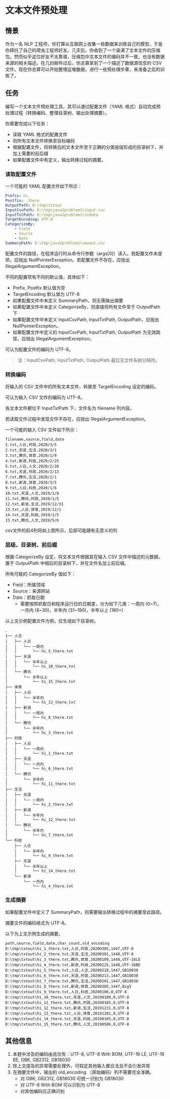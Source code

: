 # 文本文件预处理

## 情景

作为一名 NLP 工程师，你打算从互联网上收集一些数据来训练自己的模型，于是你拜托了自己的爬虫工程师好友。几天后，你收到了一个装满了文本文件的压缩包。然而似乎这位好友不太靠谱，压缩包中文本文件的编码并不一致，也没有数据来源的相关描述。在几封邮件过后，你总算拿到了一个描述了数据源信息的 CSV 文件。现在你总算可以开始整理这堆数据，进行一些预处理步骤，来准备之后的训练了。

## 任务

编写一个文本文件预处理工具，其可以通过配置文件（YAML 格式）自动完成预处理过程（转换编码、整理目录树、输出处理摘要）。

你需要完成以下任务：

* 读取 YAML 格式的配置文件
* 将所有文本文件转换至目标编码
* 根据配置文件，将转换后的文本文件至于正确的分类层级形成的目录树下，并加上需要的前后缀
* 如果配置文件中有定义，输出转换过程的摘要。

### 读取配置文件

一个可能的 YAML 配置文件如下所示：

```yaml
Prefix: hi_
Postfix: _there
OutputPath: D:\tmp\txtout
InputCsvPath: D:\tmp\java2problem1\input.csv
InputTxtPath: D:\tmp\java2problem1\indata
TargetEncoding: UTF-8
CategorizeBy: 
    - Field
    - Source
    - Date
SummaryPath: D:\tmp\java2problem1\newout.csv
```

配置文件的路径，在程序运行时从命令行参数（args[0]）读入。若配置文件未提供，应抛出 NullPointerException。若配置文件不存在，应抛出 IllegalArgumentException。

不同的配置项有不同的默认值，具体如下：

* Prefix, Postfix 默认值为空
* TargetEncoding 默认值为 UTF-8
* 如果配置文件中未定义 SummaryPath，则无需输出摘要
* 如果配置文件中未定义 CategorizeBy，则直接将所有文件至于 OutputPath 下
* 如果配置文件中未定义 InputCsvPath, InputTxtPath, OutputPath，应抛出 NullPointerException。
* 如果配置文件中定义的 InputCsvPath, InputTxtPath, OutputPath 为无效路径，应抛出 IllegalArgumentException。

可认为配置文件的编码为 UTF-8。

> 注：InputCsvPath, InputTxtPath, OutputPath 最后无文件系统分隔符。

### 转换编码

将输入的 CSV 文件中的所有文本文件，转换至 TargetEncoding 设定的编码。

可认为输入 CSV 文件的编码为 UTF-8。

各文本文件都位于 InputTxtPath 下，文件名为 filename 列内容。

若读取文件过程中发现文件不存在，应抛出 IllegalArgumentException。

一个可能的输入 CSV 文件如下所示：

```
filename,source,field,date
1.txt,人日,时政,2020/3/5
2.txt,天涯,生活,2020/3/1
3.txt,腾讯,体育,2020/1/9
4.txt,新浪,科技,2020/2/25
5.txt,人日,人文,2020/2/28
6.txt,天涯,时政,2020/2/13
7.txt,腾讯,生活,2020/2/1
8.txt,新浪,体育,2020/3/5
9.txt,人日,科技,2020/1/6
10.txt,天涯,人文,2019/1/8
11.txt,腾讯,时政,2020/1/5
12.txt,新浪,生活,2019/12/31
13.txt,人日,体育,2019/12/1
14.txt,天涯,科技,2019/1/5
15.txt,腾讯,人文,2019/5/6
```

csv文件的前4列将如上图所示，后部可能跟有无意义的列

### 层级、目录树、前后缀

根据 CategorizeBy 设定，将文本文件根据其在输入 CSV 文件中描述的元数据，置于 OutputPath 中相应的目录树下，并在文件名加上前后缀。

所有可能的 CategorizeBy 值如下：

* Field：所属领域
* Source：来源网站
* Date：抓取日期
  * 需要按照抓取日和程序运行日的日期差，分为如下几类：一周内 (0~7)，一月内 (8~30)，半年内 (31~180)，半年以上 (180+)

以上文示例配置文件为例，应生成如下目录树。

```
.
├── 人文
│   ├── 人日
│   │   └── 一周内
│   │       └── hi_5_there.txt
│   ├── 天涯
│   │   └── 半年以上
│   │       └── hi_10_there.txt
│   └── 腾讯
│       └── 半年以上
│           └── hi_15_there.txt
├── 体育
│   ├── 人日
│   │   └── 半年内
│   │       └── hi_13_there.txt
│   ├── 新浪
│   │   └── 一周内
│   │       └── hi_8_there.txt
│   └── 腾讯
│       └── 半年内
│           └── hi_3_there.txt
├── 时政
│   ├── 人日
│   │   └── 一周内
│   │       └── hi_1_there.txt
│   ├── 天涯
│   │   └── 一月内
│   │       └── hi_6_there.txt
│   └── 腾讯
│       └── 半年内
│           └── hi_11_there.txt
├── 生活
│   ├── 天涯
│   │   └── 一周内
│   │       └── hi_2_there.txt
│   ├── 新浪
│   │   └── 半年内
│   │       └── hi_12_there.txt
│   └── 腾讯
│       └── 半年内
│           └── hi_7_there.txt
└── 科技
    ├── 人日
    │   └── 半年内
    │       └── hi_9_there.txt
    ├── 天涯
    │   └── 半年以上
    │       └── hi_14_there.txt
    └── 新浪
        └── 一月内
            └── hi_4_there.txt
```

### 生成摘要

如果配置文件中定义了 SummaryPath，则需要输出转换过程中的摘要至此路径。

摘要文件的编码格式为 UTF-8。

以下为上文示例生成的摘要。

```
path,source,field,date,char_count,old_encoding
D:\tmp\txtout\hi_1_there.txt,人日,时政,20200305,1447,UTF-8
D:\tmp\txtout\hi_2_there.txt,天涯,生活,20200301,1448,UTF-8
D:\tmp\txtout\hi_3_there.txt,腾讯,体育,20200109,1448,UTF-16LE
D:\tmp\txtout\hi_4_there.txt,新浪,科技,20200225,1448,UTF-16BE
D:\tmp\txtout\hi_5_there.txt,人日,人文,20200228,1447,GB18030
D:\tmp\txtout\hi_6_there.txt,天涯,时政,20200213,1447,GB18030
D:\tmp\txtout\hi_7_there.txt,腾讯,生活,20200201,1447,GB18030
D:\tmp\txtout\hi_8_there.txt,新浪,体育,20200305,1447,Big5
D:\tmp\txtout\hi_9_there.txt,人日,科技,20200106,0,UTF-8
D:\tmp\txtout\hi_10_there.txt,天涯,人文,20190108,0,UTF-8
D:\tmp\txtout\hi_11_there.txt,腾讯,时政,20200105,0,UTF-8
D:\tmp\txtout\hi_12_there.txt,新浪,生活,20191231,0,UTF-8
D:\tmp\txtout\hi_13_there.txt,人日,体育,20191201,0,UTF-8
D:\tmp\txtout\hi_14_there.txt,天涯,科技,20190105,0,UTF-8
D:\tmp\txtout\hi_15_there.txt,腾讯,人文,20190506,0,UTF-8
```



## 其他信息

1. 本题中涉及的编码由且仅有：UTF-8, UTF-8 With BOM, UTF-16 LE, UTF-16 BE, GBK, GB2312, GB18030
2. 除上文提及的异常需要处理外，可假定其他输入都合法且不会引发异常
3. 在摘要文件中，输出的 old_encoding （原始编码）列不需要完全准确。
    * 对 GBK, GB2312, GB18030 可统一识别为 GB18030
    * 对 UTF-8 With BOM 可以识别为 UTF-8
    * 对其他编码应正确识别



